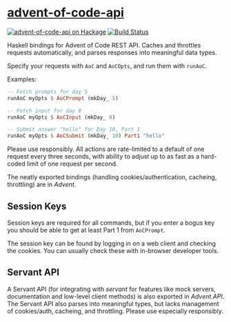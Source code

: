 [advent-of-code-api][]
======================

[![advent-of-code-api on Hackage](https://img.shields.io/hackage/v/advent-of-code-api.svg?maxAge=86400)](https://hackage.haskell.org/package/advent-of-code-api)
[![Build Status](https://travis-ci.org/mstksg/advent-of-code-api.svg?branch=master)](https://travis-ci.org/mstksg/advent-of-code-api)

Haskell bindings for Advent of Code REST API.  Caches and throttles requests
automatically, and parses responses into meaningful data types.

[advent-of-code-api]: https://hackage.haskell.org/package/advent-of-code-api

Specify your requests with `AoC` and `AoCOpts`, and run them with
`runAoC`.

Examples:

```haskell
-- Fetch prompts for day 5
runAoC myOpts $ AoCPrompt (mkDay_ 5)

-- Fetch input for day 8
runAoC myOpts $ AoCInput (mkDay_ 8)

-- Submit answer "hello" for Day 10, Part 1
runAoC myOpts $ AoCSubmit (mkDay_ 10) Part1 "hello"
```

Please use responsibly.  All actions are rate-limited to a default of one
request every three seconds, with ability to adjust up to as fast as a
hard-coded limit of one request per second.

The neatly exported bindings (handling cookies/authentication, cacheing,
throttling) are in *Advent*.

Session Keys
------------

Session keys are required for all commands, but if you enter a bogus key
you should be able to get at least Part 1 from `AoCPrompt`.

The session key can be found by logging in on a web client and checking
the cookies.  You can usually check these with in-browser developer
tools.

Servant API
-----------

A Servant API (for integrating with *servant* for features like mock servers,
documentation and low-level client methods) is also exported in *Advent.API*.
The Servant API also parses into meaningful types, but lacks management of
cookies/auth, cacheing, and throttling.  Please use especially responsibly.

